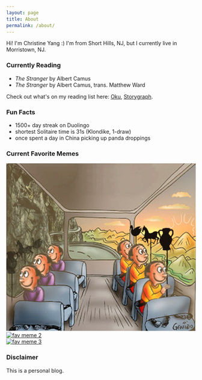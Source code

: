 ```yaml
---
layout: page
title: About
permalink: /about/
---
```


Hi! I'm Christine Yang :) I'm from Short Hills, NJ, but I currently live in Morristown, NJ. 

### Currently Reading 
- *The Stranger* by Albert Camus
- *The Stranger* by Albert Camus, trans. Matthew Ward 

Check out what's on my reading list here: [Oku](https://oku.club/user/czy), [Storygraph](https://app.thestorygraph.com/profile/czy).

### Fun Facts
- 1500+ day streak on Duolingo 
- shortest Solitaire time is 31s (Klondike, 1-draw)
- once spent a day in China picking up panda droppings 

### Current Favorite Memes 

<div class="row">
  <div class="column">
    <a href="https://en.wikipedia.org/wiki/Allegory_of_the_cave"><img src="./images/images/memes/meme-train-plato.jpg" alt="fav meme 1"></a>
  </div>
  <div class="column">
    <a href="https://en.wikipedia.org/wiki/Loss_(comic)"><img src="./images/memes/images/meme-loss-map.jpg" alt="fav meme 2"></a>
  </div>
  <div class="column">
    <a href="https://en.wikipedia.org/wiki/Carcinisation"><img src="./images/memes/images/meme-party-crab.jpg" alt="fav meme 3"></a>
  </div>
</div>

### Disclaimer 

This is a personal blog. 
